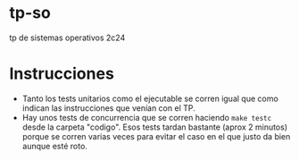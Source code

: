 # tp-so
tp de sistemas operativos 2c24

# Instrucciones
- Tanto los tests unitarios como el ejecutable se corren igual que como indican las instrucciones que venían con el TP.
- Hay unos tests de concurrencia que se corren haciendo `make testc` desde la carpeta "codigo". Esos tests tardan bastante (aprox 2 minutos) porque se corren varias veces para evitar el caso en el que justo da bien aunque esté roto.